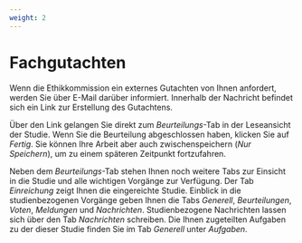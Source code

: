 ```yaml
---
weight: 2
---
```


# Fachgutachten

Wenn die Ethikkommission ein externes Gutachten von Ihnen anfordert, werden Sie über E-Mail darüber informiert. Innerhalb der Nachricht befindet sich ein Link zur Erstellung des Gutachtens.

Über den Link gelangen Sie direkt zum _Beurteilungs_-Tab in der Leseansicht der Studie. Wenn Sie die Beurteilung abgeschlossen haben, klicken Sie auf _Fertig_. Sie können Ihre Arbeit aber auch zwischenspeichern (_Nur Speichern_), um zu einem späteren Zeitpunkt fortzufahren.

Neben dem _Beurteilungs_-Tab stehen Ihnen noch weitere Tabs zur Einsicht in die Studie und alle wichtigen Vorgänge zur Verfügung. Der Tab _Einreichung_ zeigt Ihnen die eingereichte Studie. Einblick in die studienbezogenen Vorgänge geben Ihnen die Tabs _Generell_, _Beurteilungen_, _Voten_, _Meldungen_ und _Nachrichten_. Studienbezogene Nachrichten lassen sich über den Tab _Nachrichten_ schreiben. Die Ihnen zugeteilten Aufgaben zu der dieser Studie finden Sie im Tab _Generell_ unter _Aufgaben_.
